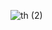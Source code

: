 ![th (2)](https://user-images.githubusercontent.com/87672731/126844138-0d974b90-f129-4541-9308-085d32d162c8.jpg)
